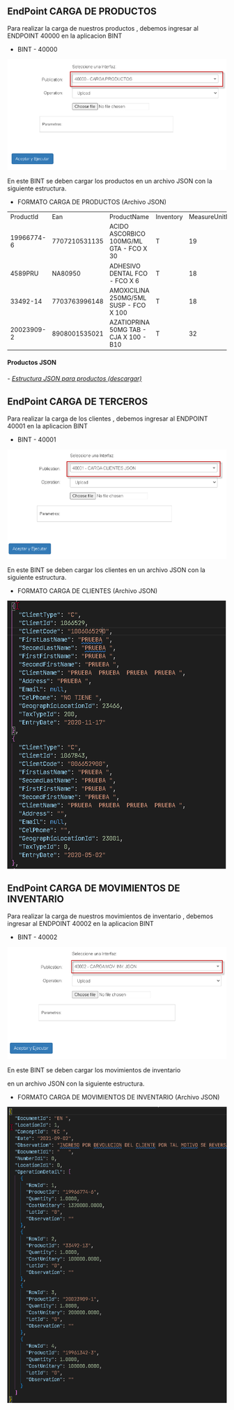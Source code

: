 
## EndPoint CARGA DE PRODUCTOS

Para realizar la carga de nuestros productos , debemos ingresar al ENDPOINT 40000 en la aplicacion BINT

* BINT  - 40000
  
![](BINT-40000.png)

En este BINT se deben cargar los productos en un archivo JSON con la siguiente estructura.

* FORMATO CARGA DE PRODUCTOS (Archivo JSON)
  
| | | | | | | | | | | | |
|-|-|-|-|-|-|-|-|-|-|-|-|
|ProductId|Ean|ProductName|Inventory|MeasureUnitId|ClassificationId|BrandId|TaxPercentage|Ingress|State|DatePrice|Price|
|19966774-6|7707210531135|ACIDO ASCORBICO 100MG/ML GTA - FCO X 30 |T|19|601|132|19.00|2020-05-02|A|2021-07-23|10000.00|
|4589PRU|NA80950|ADHESIVO DENTAL FCO - FCO X 6|T|18|801|1|0.00|2020-05-02|A|2021-07-23|10000.00|
|33492-14|7703763996148|AMOXICILINA 250MG/5ML SUSP - FCO X 100 |T|18|601|189|0.00|2020-05-02|A|2021-07-23|10000.00|
|20023909-2|8908001535021|AZATIOPRINA 50MG TAB - CJA X 100  - B10|T|32|601|292|0.00|2020-05-02|A|2021-07-23|10000.00|

#### Productos JSON
###### - [Estructura JSON para productos (descargar)](http://docs.oasiscom.com/Desarrollo/productos.json)


## EndPoint CARGA DE TERCEROS

Para realizar la carga de los clientes , debemos ingresar al ENDPOINT 40001 en la aplicacion BINT

* BINT  - 40001
  
![](terceros-40001.png)

En este BINT se deben cargar los clientes
 en un archivo JSON con la siguiente estructura.

* FORMATO CARGA DE CLIENTES (Archivo JSON)
  
![](cliente-40001.png)


## EndPoint CARGA DE MOVIMIENTOS DE INVENTARIO

Para realizar la carga de nuestros movimientos de inventario , debemos ingresar al ENDPOINT 40002 en la aplicacion BINT

* BINT  - 40002
  
![](bint-40002.png)

En este BINT se deben cargar los movimientos de inventario

 en un archivo JSON con la siguiente estructura.

* FORMATO CARGA DE MOVIMIENTOS DE INVENTARIO (Archivo JSON)
  
![](movimiento-40002.png)
